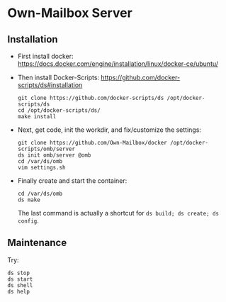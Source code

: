 # Own-Mailbox Server

## Installation

+ First install docker: https://docs.docker.com/engine/installation/linux/docker-ce/ubuntu/

+ Then install Docker-Scripts: https://github.com/docker-scripts/ds#installation
  ```
  git clone https://github.com/docker-scripts/ds /opt/docker-scripts/ds
  cd /opt/docker-scripts/ds/
  make install
  ```

+ Next, get code, init the workdir, and fix/customize the settings:
  ```
  git clone https://github.com/Own-Mailbox/docker /opt/docker-scripts/omb/server
  ds init omb/server @omb
  cd /var/ds/omb
  vim settings.sh
  ```

+ Finally create and start the container:
  ```
  cd /var/ds/omb
  ds make
  ```
  The last command is actually a shortcut for `ds build; ds create; ds config`.


## Maintenance

Try:

    ds stop
    ds start
    ds shell
    ds help

